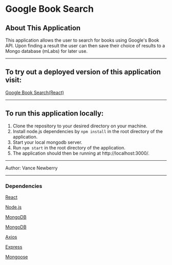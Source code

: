 # Google Book Search

## About This Application

This application allows the user to search for books using Google's Book API.  Upon finding a result the user can then save their choice of results to a Mongo database (mLabs) for later use.  

---

## To try out a deployed version of this application visit: 
[Google Book Search(React)](https://google-books-search-vance.herokuapp.com/)

---

## To run this application locally:

1. Clone the repository to your desired directory on your machine.
2. Install node.js dependencies by  `npm install` in the root directory of the application. 
3. Start your local mongodb server.  
4. Run `npm start` in the root directory of the application.
5. The application should then be running at http://localhost:3000/.

---

Author: Vance Newberry

---

### Dependencies

[React](https://reactjs.org/)

[Node.js](https://nodejs.org/en/)

[MongoDB](https://www.mongodb.com/)

[MongoDB](https://www.mongodb.com/)

[Axios](https://www.npmjs.com/package/axios)

[Express](https://www.npmjs.com/package/express)

[Mongoose](https://www.npmjs.com/package/mongoose)
 